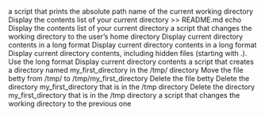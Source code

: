 a script that prints the absolute path name of the current working directory
Display the contents list of your current directory >> README.md
echo Display the contents list of your current directory
a script that changes the working directory to the user’s home directory
Display current directory contents in a long format
Display current directory contents in a long format
Display current directory contents, including hidden files (starting with .). Use the long format
Display current directory contents
a script that creates a directory named my_first_directory in the /tmp/ directory
Move the file betty from /tmp/ to /tmp/my_first_directory
Delete the file betty
Delete the directory my_first_directory that is in the /tmp directory
Delete the directory my_first_directory that is in the /tmp directory
a script that changes the working directory to the previous one
